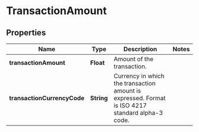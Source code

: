 

# TransactionAmount


## Properties

| Name | Type | Description | Notes |
|------------ | ------------- | ------------- | -------------|
|**transactionAmount** | **Float** | Amount of the transaction. |  |
|**transactionCurrencyCode** | **String** | Currency in which the transaction amount is expressed. Format is ISO 4217 standard alpha-3 code. |  |



